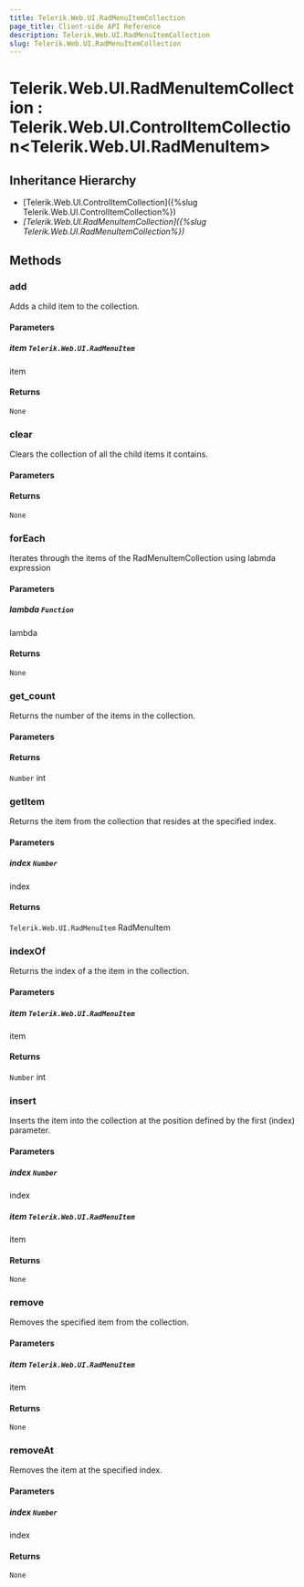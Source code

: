 ```yaml
---
title: Telerik.Web.UI.RadMenuItemCollection
page_title: Client-side API Reference
description: Telerik.Web.UI.RadMenuItemCollection
slug: Telerik.Web.UI.RadMenuItemCollection
---
```


# Telerik.Web.UI.RadMenuItemCollection : Telerik.Web.UI.ControlItemCollection<Telerik.Web.UI.RadMenuItem>

## Inheritance Hierarchy

* [Telerik.Web.UI.ControlItemCollection]({%slug Telerik.Web.UI.ControlItemCollection%})
* *[Telerik.Web.UI.RadMenuItemCollection]({%slug Telerik.Web.UI.RadMenuItemCollection%})*


## Methods

###  add

Adds a child item to the collection.

#### Parameters

##### item `Telerik.Web.UI.RadMenuItem`

item

#### Returns

`None` 

### clear

Clears the collection of all the child items it contains.

#### Parameters

#### Returns

`None` 

### forEach

Iterates through the items of the RadMenuItemCollection using labmda expression

#### Parameters

##### lambda `Function`

lambda

#### Returns

`None` 

### get_count

Returns the number of the items in the collection.

#### Parameters

#### Returns

`Number` int

### getItem

Returns the item from the collection that resides at the specified index.

#### Parameters

##### index `Number`

index

#### Returns

`Telerik.Web.UI.RadMenuItem` RadMenuItem

### indexOf

Returns the index of a the item in the collection.

#### Parameters

##### item `Telerik.Web.UI.RadMenuItem`

item

#### Returns

`Number` int

### insert

Inserts the item into the collection at the position defined by the first (index) parameter.

#### Parameters

##### index `Number`

index

##### item `Telerik.Web.UI.RadMenuItem`

item

#### Returns

`None` 

### remove

Removes the specified item from the collection.

#### Parameters

##### item `Telerik.Web.UI.RadMenuItem`

item

#### Returns

`None` 

### removeAt

Removes the item at the specified index.

#### Parameters

##### index `Number`

index

#### Returns

`None` 



